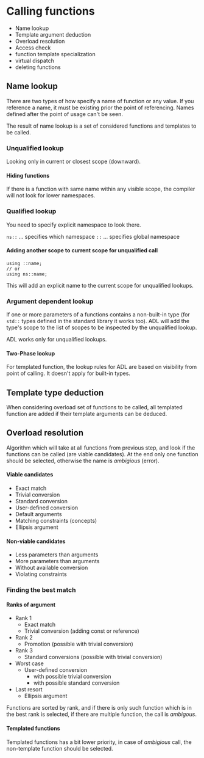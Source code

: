 # Calling functions

* Name lookup
* Template argument deduction
* Overload resolution
* Access check
* function template specialization
* virtual dispatch
* deleting functions

## Name lookup

There are two types of how specify a name of function or any value. If you reference a name, it must be existing prior the point of referencing. Names defined after the point of usage can't be seen. 

The result of name lookup is a set of considered functions and templates to be called.

### Unqualified lookup

Looking only in current or closest scope (downward).

#### Hiding functions

If there is a function with same name within any visible scope, the compiler will not look for lower namespaces.

### Qualified lookup

You need to specify explicit namespace to look there.

`ns::` ... specifies which namespace
`::` ... specifies global namespace 

#### Adding another scope to current scope for unqualified call

```
using ::name;
// or
using ns::name;
```

This will add an explicit name to the current scope for unqualified lookups.

### Argument dependent lookup

If one or more parameters of a functions contains a non-built-in type (for `std::` types defined in the standard library it works too). ADL will add the type's scope to the list of scopes to be inspected by the unqualified lookup.

ADL works only for unqualified lookups.

#### Two-Phase lookup

For templated function, the lookup rules for ADL are based on visibility from point of calling. It doesn't apply for built-in types.

## Template type deduction

When considering overload set of functions to be called, all templated function are added if their template arguments can be deduced.

## Overload resolution

Algorithm which will take at all functions from previous step, and look if the functions can be called (are viable candidates). At the end only one function should be selected, otherwise the name is *ambigious* (error).  

#### Viable candidates

* Exact match
* Trivial conversion
* Standard conversion
* User-defined conversion
* Default arguments
* Matching constraints (concepts)
* Ellipsis argument

#### Non-viable candidates

* Less parameters than arguments
* More parameters than arguments
* Without available conversion
* Violating constraints

### Finding the best match

#### Ranks of argument

* Rank 1
	* Exact match
	* Trivial conversion (adding const or reference)
* Rank 2
	* Promotion (possible with trivial conversion)
* Rank 3
	* Standard conversions (possible with trivial conversion)
* Worst case
	* User-defined conversion 
		* with possible trivial conversion
		* with possible standard conversion
* Last resort
	* Ellipsis argument
	
Functions are sorted by rank, and if there is only such function which is in the best rank is selected, if there are multiple function, the call is *ambigous*.

#### Templated functions

Templated functions has a bit lower priority, in case of *ambigious* call, the non-template function should be selected.